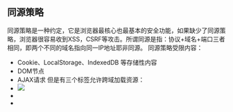 ## 同源策略

同源策略是一种约定，它是浏览器最核心也最基本的安全功能，如果缺少了同源策略，浏览器很容易收到XSS，CSRF等攻击。所谓同源是指：协议+域名+端口三者相同，即两个不同的域名指向同一IP地址耶非同源。
同源策略受限内容：
- Cookie、LocalStorage、IndexedDB 等存储性内容
- DOM节点
- AJAX请求
但是有三个标签允许跨域加载资源：
- <img src=XXX>
- <link href=XXX>
- <script src=XXX>

## 解决方案
- jsonp
利用script标签没有跨域限制的漏洞，网页可以得到其他来源动态产生的JSON数据。JSON请求一定需要对方的服务器做支持才可以。
优缺点：简单兼容性好。仅支持get方法，不安全可能遭受XSS攻击。

- CORS
CORS 需要浏览器和后端同时支持。IE 8 和 9 需要通过 XDomainRequest 来实现。
服务端设置 Access-Control-Allow-Origin 就可以开启 CORS。 该属性表示哪些域名可以访问资源，如果设置通配符则表示所有网站都可以访问资源。

- postMessage
postMessage是HTML5 XMLHttpRequest Level 2中的API，且是为数不多可以跨域操作的window属性之一，它可用于解决以下方面的问题：
- 页面和其打开的新窗口的数据传递
- 多窗口之间消息传递
- 页面与嵌套iframe消息传递
- 上面三个场景的跨域数据传递
postMessage()方法允许来自不同源的脚本采用异步方式进行有限的通信，可以实现跨文本档、多窗口、跨域消息传递。

- node中间件代理
同源策略是浏览器的标准，服务器向服务器请求是无需遵循同源策略的。
- 接受客户端请求
- 将请求转发给服务器
- 拿到服务器响应数据
- 将响应转发给客户端

- nginx反向代理
类似于Node中间件代理，需要你搭建一个中转nginx服务器，用于转发请求。
通过nginx配置一个代理服务器（域名与domain1相同，端口不同）做跳板机，反向代理访问domain2接口。
